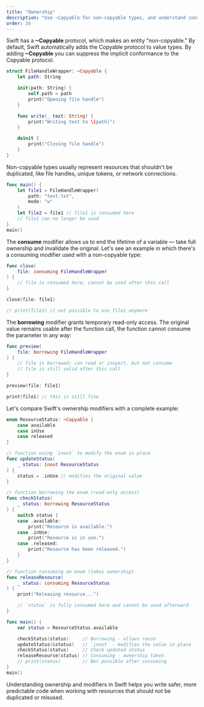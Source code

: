 ```yaml
---
title: "Ownership"
description: "Use ~Copyable for non-copyable types, and understand consume, borrowing, and inout modifiers for safe resource management."
order: 34
---
```


Swift has a **~Copyable** protocol, which makes an entity "non-copyable." By default, Swift automatically adds the Copyable protocol to value types. By adding **~Copyable** you can suppress the implicit conformance to the Copyable protocol.

```swift
struct FileHandleWrapper: ~Copyable {
    let path: String

    init(path: String) {
        self.path = path
        print("Opening file handle")
    }

    func write(_ text: String) {
        print("Writing text to \(path)")
    }

    deinit {
        print("Closing file handle")
    }
}
```

Non-copyable types usually represent resources that shouldn't be duplicated, like file handles, unique tokens, or network connections. 

```swift
func main() {
    let file1 = FileHandleWrapper(
        path: "test.txt", 
        mode: "w"
    )
    let file2 = file1 // file1 is consumed here
    // file1 can no longer be used
}
main()
```
The **consume** modifier allows us to end the lifetime of a variable — take full ownership and invalidate the original. Let's see an example in which there's a consuming modifier used with a non-copyable type: 

```swift
func close(
    file: consuming FileHandleWrapper
) {
    // file is consumed here; cannot be used after this call
}

close(file: file1)

// print(file1) // not possible to use file1 anymore
```

The **borrowing** modifier grants temporary read-only access. The original value remains usable after the function call, the function cannot consume the parameter in any way:

```swift
func preview(
    file: borrowing FileHandleWrapper
) {
    // file is borrowed; can read or inspect, but not consume
    // file is still valid after this call
}

preview(file: file1)

print(file1) // this is still fine
```

Let's compare Swift's ownership modifiers with a complete example:

```swift
enum ResourceStatus: ~Copyable {
    case available
    case inUse
    case released
}

// function using `inout` to modify the enum in place
func updateStatus(
    _ status: inout ResourceStatus
) {
    status = .inUse // modifies the original value
}

// function borrowing the enum (read-only access)
func checkStatus(
    _ status: borrowing ResourceStatus
) {
    switch status {
    case .available:
        print("Resource is available.")
    case .inUse:
        print("Resource is in use.")
    case .released:
        print("Resource has been released.")
    }
}

// function consuming an enum (takes ownership)
func releaseResource(
    _ status: consuming ResourceStatus
) {
    print("Releasing resource...")

    // `status` is fully consumed here and cannot be used afterward.
}

func main() {
    var status = ResourceStatus.available

    checkStatus(status)     // Borrowing - allows reuse
    updateStatus(&status)   // `inout` - modifies the value in place
    checkStatus(status)     // Check updated status
    releaseResource(status) // Consuming - ownership taken
    // print(status)        // Not possible after consuming
}
main()
```

Understanding ownership and modifiers in Swift helps you write safer, more predictable code when working with resources that should not be duplicated or misused.
